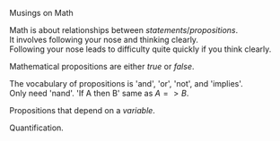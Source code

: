 Musings on Math

Math is about relationships between _statements_/_propositions_.  
It involves following your nose and thinking clearly.  
Following your nose leads to difficulty quite quickly if you think clearly.

Mathematical propositions are either _true_ or _false_.

The vocabulary of propositions is 'and', 'or', 'not', and 'implies'.  
Only need 'nand'. 'If A then B' same as $A => B$.

Propositions that depend on a _variable_.

Quantification.
